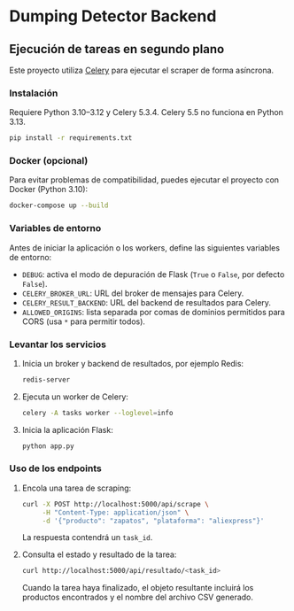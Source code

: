# Dumping Detector Backend

## Ejecución de tareas en segundo plano

Este proyecto utiliza [Celery](https://docs.celeryq.dev/) para ejecutar el
scraper de forma asíncrona.

### Instalación

Requiere Python 3.10–3.12 y Celery 5.3.4. Celery 5.5 no funciona en Python 3.13.

```bash
pip install -r requirements.txt
```

### Docker (opcional)

Para evitar problemas de compatibilidad, puedes ejecutar el proyecto con Docker (Python 3.10):

```bash
docker-compose up --build
```

### Variables de entorno

Antes de iniciar la aplicación o los workers, define las siguientes variables de entorno:

- `DEBUG`: activa el modo de depuración de Flask (`True` o `False`, por defecto `False`).
- `CELERY_BROKER_URL`: URL del broker de mensajes para Celery.
- `CELERY_RESULT_BACKEND`: URL del backend de resultados para Celery.
- `ALLOWED_ORIGINS`: lista separada por comas de dominios permitidos para CORS (usa `*` para permitir todos).

### Levantar los servicios

1. Inicia un broker y backend de resultados, por ejemplo Redis:

   ```bash
   redis-server
   ```

2. Ejecuta un worker de Celery:

   ```bash
   celery -A tasks worker --loglevel=info
   ```

3. Inicia la aplicación Flask:

   ```bash
   python app.py
   ```

### Uso de los endpoints

1. Encola una tarea de scraping:

   ```bash
   curl -X POST http://localhost:5000/api/scrape \
        -H "Content-Type: application/json" \
        -d '{"producto": "zapatos", "plataforma": "aliexpress"}'
   ```

   La respuesta contendrá un `task_id`.

2. Consulta el estado y resultado de la tarea:

   ```bash
   curl http://localhost:5000/api/resultado/<task_id>
   ```

   Cuando la tarea haya finalizado, el objeto resultante incluirá los
   productos encontrados y el nombre del archivo CSV generado.

